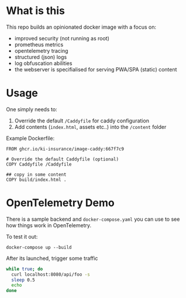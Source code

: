 # What is this

This repo builds an opinionated docker image with a focus on:
- improved security (not running as root)
- prometheus metrics
- opentelemetry tracing
- structured (json) logs
- log obfuscation abilities
- the webserver is specifialised for serving PWA/SPA (static) content


# Usage

One simply needs to:
1. Override the default `/Caddyfile` for caddy configuration
2. Add contents (`index.html`, assets etc..) into the `/content` folder

Example Dockerfile:

```
FROM ghcr.io/ki-insurance/image-caddy:667f7c9

# Override the default Caddyfile (optional)
COPY Caddyfile /Caddyfile

## copy in some content
COPY build/index.html .
```


# OpenTelemetry Demo

There is a sample backend and `docker-compose.yaml` you can use to see how things work in OpenTelemetry.

To test it out:

`docker-compose up --build`

After its launched, trigger some traffic

```sh
while true; do
  curl localhost:8080/api/foo -s
  sleep 0.5
  echo
done
```
